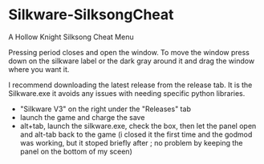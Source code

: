 # Silkware-SilksongCheat
A Hollow Knight Silksong Cheat Menu


 Pressing period closes and open the window.
 To move the window press down on the silkware label or the dark gray around it and drag the window where you want it.
 
I recommend downloading the latest release from the release tab. 
It is the Silkware.exe it avoids any issues with needing specific python libraries.

- "Silkware V3" on the right under the "Releases" tab
- launch the game and charge the save
- alt+tab, launch the silkware.exe, check the box, then let the panel open and alt-tab back to the game (i closed it the first time and the godmod was working, but it stoped briefly after ; no problem by keeping the panel on the bottom of my sceen)
